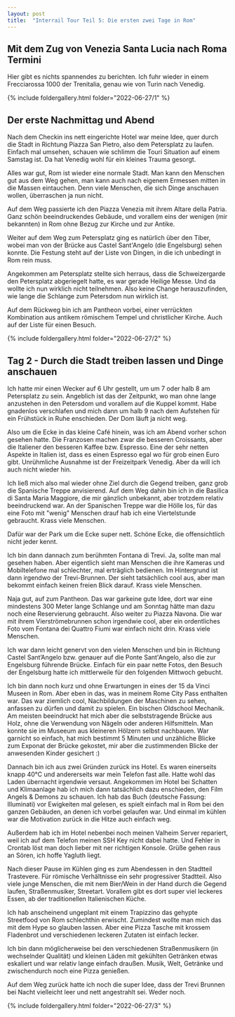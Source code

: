 ```yaml
---
layout: post
title:  "Interrail Tour Teil 5: Die ersten zwei Tage in Rom"
---
```


## Mit dem Zug von Venezia Santa Lucia nach Roma Termini
Hier gibt es nichts spannendes zu berichten. Ich fuhr wieder in einem Frecciarossa 1000 der Trenitalia, genau wie von Turin nach Venedig.

{% include foldergallery.html folder="2022-06-27/1" %}

## Der erste Nachmittag und Abend
Nach dem Checkin ins nett eingerichte Hotel war meine Idee, quer durch die Stadt in Richtung Piazza San Pietro, also dem Petersplatz zu laufen.
Einfach mal umsehen, schauen wie schlimm die Touri Situation auf einem Samstag ist.
Da hat Venedig wohl für ein kleines Trauma gesorgt.

Alles war gut, Rom ist wieder eine normale Stadt.
Man kann den Menschen gut aus dem Weg gehen, man kann auch nach eigenem Ermessen mitten in die Massen eintauchen.
Denn viele Menschen, die sich Dinge anschauen wollen, überraschen ja nun nicht.

Auf dem Weg passierte ich den Piazza Venezia mit ihrem Altare della Patria.
Ganz schön beeindruckendes Gebäude, und vorallem eins der wenigen (mir bekannten) in Rom ohne Bezug zur Kirche und zur Antike.

Weiter auf dem Weg zum Petersplatz ging es natürlich über den Tiber, wobei man von der Brücke aus Castel Sant'Angelo (die Engelsburg) sehen konnte. 
Die Festung steht auf der Liste von Dingen, in die ich unbedingt in Rom rein muss.

Angekommen am Petersplatz stellte sich herraus, dass die Schweizergarde den Petersplatz abgeriegelt hatte, es war gerade Heilige Messe.
Und da wollte ich nun wirklich nicht teilnehmen.
Also keine Change herauszufinden, wie lange die Schlange zum Petersdom nun wirklich ist.

Auf dem Rückweg bin ich am Pantheon vorbei, einer verrückten Kombination aus antikem römischem Tempel und christlicher Kirche. Auch auf der Liste für einen Besuch.

{% include foldergallery.html folder="2022-06-27/2" %}

## Tag 2 - Durch die Stadt treiben lassen und Dinge anschauen
Ich hatte mir einen Wecker auf 6 Uhr gestellt, um um 7 oder halb 8 am Petersplatz zu sein.
Angeblich ist das der Zeitpunkt, wo man ohne lange anzustehen in den Petersdom und vorallem auf die Kuppel kommt.
Habe gnadenlos verschlafen und mich dann um halb 9 nach dem Aufstehen für ein Frühstück in Ruhe enschieden.
Der Dom läuft ja nicht weg.

Also um die Ecke in das kleine Café hinein, was ich am Abend vorher schon gesehen hatte.
Die Franzosen machen zwar die besseren Croissants, aber die Italiener den besseren Kaffee bzw. Espresso. 
Eine der sehr netten Aspekte in Italien ist, dass es einen Espresso egal wo für grob einen Euro gibt.
Unrühmliche Ausnahme ist der Freizeitpark Venedig. Aber da will ich auch nicht wieder hin.

Ich ließ mich also mal wieder ohne Ziel durch die Gegend treiben, ganz grob die Spanische Treppe anvisierend.
Auf dem Weg dahin bin ich in die Basilica di Santa Maria Maggiore, die mir gänzlich unbekannt, aber trotzdem relativ beeindruckend war.
An der Spanischen Treppe war die Hölle los, für das eine Foto mit "wenig" Menschen drauf hab ich eine Viertelstunde gebraucht. 
Krass viele Menschen.

Dafür war der Park um die Ecke super nett. Schöne Ecke, die offensichtlich nicht jeder kennt.

Ich bin dann dannach zum berühmten Fontana di Trevi. Ja, sollte man mal gesehen haben.
Aber eigentlich sieht man Menschen die ihre Kameras und Mobiltelefone mal schlechter, mal erträglich bedienen.
Im Hintergrund ist dann irgendwo der Trevi-Brunnen.
Der sieht tatsächlich cool aus, aber man bekommt einfach keinen freien Blick darauf.
Krass viele Menschen.

Naja gut, auf zum Pantheon.
Das war garkeine gute Idee, dort war eine mindestens 300 Meter lange Schlange und am Sonntag hätte man dazu noch eine Reservierung gebraucht.
Also weiter zu Piazza Navona.
Die war mit ihrem Vierströmebrunnen schon irgendwie cool, aber ein ordentliches Foto vom Fontana dei Quattro Fiumi war einfach nicht drin.
Krass viele Menschen.

Ich war dann leicht genervt von den vielen Menschen und bin in Richtung Castel Sant’Angelo bzw. genauer auf die Ponte Sant'Angelo, also die zur Engelsburg führende Brücke.
Einfach für ein paar nette Fotos, den Besuch der Engelsburg hatte ich mittlerweile für den folgenden Mittwoch gebucht.

Ich bin dann noch kurz und ohne Erwartungen in eines der 15 da Vinci Museen in Rom.
Aber eben in das, was in meinem Rome City Pass enthalten war.
Das war ziemlich cool, Nachbildungen der Maschinen zu sehen, anfassen zu dürfen und damit zu spielen.
Ein bischen Oldschool Mechanik.
Am meisten beeindruckt hat mich aber die selbststragende Brücke aus Holz, ohne die Verwendung von Nägeln oder anderen Hilfsmitteln.
Man konnte sie im Museeum aus kleineren Hölzern selbst nachbauen.
War garnicht so einfach, hat mich bestimmt 5 Minuten und unzähliche Blicke zum Exponat der Brücke gekostet, mir aber die zustimmenden Blicke der anwesenden Kinder gesichert :)

Dannach bin ich aus zwei Gründen zurück ins Hotel.
Es waren einerseits knapp 40°C und andererseits war mein Telefon fast alle. Hatte wohl das Laden übernacht irgendwie versaut.
Angekommen im Hotel bei Schatten und Klimaanlage hab ich mich dann tatsächlich dazu enschieden, den Film Angels & Demons zu schauen.
Ich hab das Buch (deutsche Fassung: Illuminati) vor Ewigkeiten mal gelesen, es spielt einfach mal in Rom bei den ganzen Gebäuden, an denen ich vorbei gelaufen war.
Und einmal im kühlen war die Motivation zurück in die Hitze auch einfach weg.

Außerdem hab ich im Hotel nebenbei noch meinen Valheim Server repariert, weil ich auf dem Telefon meinen SSH Key nicht dabei hatte.
Und Fehler in Crontab löst man doch lieber mit ner richtigen Konsole.
Grüße gehen raus an Sören, ich hoffe Yagluth liegt.

Nach dieser Pause im Kühlen ging es zum Abendessen in den Stadtteil Trastevere.
Für römische Verhältnisse ein sehr progressiver Stadtteil.
Also viele junge Menschen, die mit nem Bier/Wein in der Hand durch die Gegend laufen, Straßenmusiker, Streetart.
Vorallem gibt es dort super viel leckeres Essen, ab der traditionellen Italienischen Küche.

Ich hab anscheinend ungeplant mit einem Trapizzino das gehypte Streetfood von Rom schlechthin erwischt.
Zumindest wollte man mich das mit dem Hype so glauben lassen.
Aber eine Pizza Tasche mit krossem Fladenbrot und verschiedenen leckeren Zutaten ist einfach lecker.

Ich bin dann möglicherweise bei den verschiedenen Straßenmusikern (in wechselnder Qualität) und kleinen Läden mit gekühlten Getränken etwas eskaliert und war relativ lange einfach draußen.
Musik, Welt, Getränke und zwischendurch noch eine Pizza genießen.

Auf dem Weg zurück hatte ich noch die super Idee, dass der Trevi Brunnen bei Nacht vielleicht leer und nett angestrahlt sei.
Weder noch.  

{% include foldergallery.html folder="2022-06-27/3" %}
